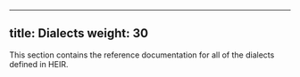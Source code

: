 <!-- mdformat off(yaml frontmatter) -->
---
title: Dialects
weight: 30
---
<!-- mdformat on -->

This section contains the reference documentation for all of the dialects
defined in HEIR.
